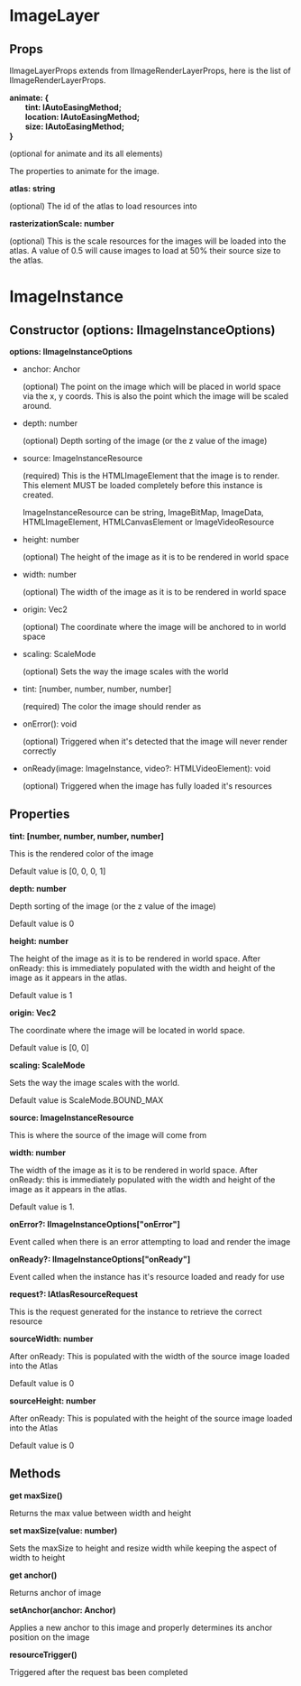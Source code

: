 # ImageLayer

## Props

IImageLayerProps extends from IImageRenderLayerProps, here is the list of IImageRenderLayerProps.

**animate: {<br>&emsp;&emsp;tint: IAutoEasingMethod<Vec>;<br>&emsp;&emsp;location: IAutoEasingMethod<Vec>;<br>&emsp;&emsp;size: IAutoEasingMethod<Vec>;<br>}**

(optional for animate and its all elements)

The properties to animate for the image.

**atlas: string**

(optional) The id of the atlas to load resources into

**rasterizationScale: number**

(optional) This is the scale resources for the images will be loaded into the atlas. A value of 0.5 will cause images to load at 50% their source size to the atlas.

# ImageInstance

## Constructor (options: IImageInstanceOptions)

**options: IImageInstanceOptions**

* anchor: Anchor

  (optional) The point on the image which will be placed in world space via the x, y coords. This is also the point which the image will be scaled around.

* depth: number

  (optional) Depth sorting of the image (or the z value of the image)

* source: ImageInstanceResource

  (required) This is the HTMLImageElement that the image is to render. This element MUST be loaded completely before this instance is created.

  ImageInstanceResource can be string, ImageBitMap, ImageData, HTMLImageElement, HTMLCanvasElement or ImageVideoResource

* height: number

  (optional) The height of the image as it is to be rendered in world space

* width: number

  (optional) The width of the image as it is to be rendered in world space

* origin: Vec2

  (optional) The coordinate where the image will be anchored to in world space

* scaling: ScaleMode

  (optional) Sets the way the image scales with the world

* tint: [number, number, number, number]

  (required) The color the image should render as

* onError(): void

  (optional) Triggered when it's detected that the image will never render correctly

* onReady(image: ImageInstance, video?: HTMLVideoElement): void

  (optional) Triggered when the image has fully loaded it's resources

## Properties

**tint: [number, number, number, number]**

This is the rendered color of the image

Default value is [0, 0, 0, 1]

**depth: number**

Depth sorting of the image (or the z value of the image)

Default value is 0

**height: number**

The height of the image as it is to be rendered in world space. After onReady: this is immediately populated with the width and height of the image as it appears in the atlas.

Default value is 1

**origin: Vec2**

The coordinate where the image will be located in world space.

Default value is [0, 0]

**scaling: ScaleMode**

Sets the way the image scales with the world.

Default value is ScaleMode.BOUND_MAX

**source: ImageInstanceResource**

This is where the source of the image will come from

**width: number**

The width of the image as it is to be rendered in world space. After onReady: this is immediately populated with the width and height of the image as it appears in the atlas.

Default value is 1.

**onError?: IImageInstanceOptions["onError"]**

Event called when there is an error attempting to load and render the image

**onReady?: IImageInstanceOptions["onReady"]**

Event called when the instance has it's resource loaded and ready for use

**request?: IAtlasResourceRequest**

This is the request generated for the instance to retrieve the correct resource

**sourceWidth: number**

After onReady: This is populated with the width of the source image loaded into the Atlas

Default value is 0

**sourceHeight: number**

After onReady: This is populated with the height of the source image loaded into the Atlas

Default value is 0

## Methods

**get maxSize()**

Returns the max value between width and height

**set maxSize(value: number)**

Sets the maxSize to height and resize width while keeping the aspect of width to height

**get anchor()**

Returns anchor of image

**setAnchor(anchor: Anchor)**

Applies a new anchor to this image and properly determines its anchor position on the image

**resourceTrigger()**

Triggered after the request bas been completed
